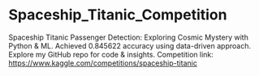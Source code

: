 # Spaceship_Titanic_Competition
Spaceship Titanic Passenger Detection: Exploring Cosmic Mystery with Python &amp; ML.  Achieved 0.845622 accuracy using data-driven approach. Explore my GitHub repo for code &amp; insights.  Competition link: https://www.kaggle.com/competitions/spaceship-titanic
